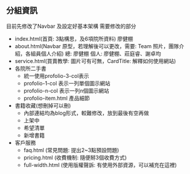 ## 分組資訊

目前先修改了Navbar 及設定好基本架構
需要修改的部分
* index.html(首頁: 3點構思，及6項院所資料) 廖健棚
* about.html(Navbar 原型，若理解後可以更改，需要: Team 照片，團隊介紹，各組員個人介紹) 總: 廖健棚 個人: 廖健棚、莊庭睿、謝卓均
* service.html(買賣教學: 圖片可有可無，CardTitle: 解釋如何使用網站)
* 各院所二手書
    * 統一使用profolio-3-col表示
    * profolio-1-col 表示一列單個圖示網站
    * profolio-n-col 表示一列n個圖示網站
    * profolio-item.html 產品細節
* 書籍收藏(想刪掉可以刪)
    * 內部連結均為blog形式，較難修改，放到最後有空再做
    * 上架中
    * 希望清單
    * 新增書籍
* 客戶服務
    * faq.html (常見問題: 提出2~3點預設問題)
    * pricing.html (收費機制: 隨便掰3個收費方式)
    * full-width.html (使用版權聲訴: 有使用外部資源，可以補充在這裡)
